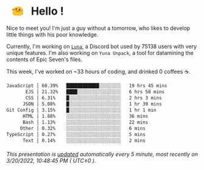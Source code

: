 <h1>   <img src="./spoink.gif" style="vertical-align:middle;" width="30px">   Hello ! </h1>

Nice to meet you! I'm just a guy without a tomorrow, who likes to develop little things with his poor knowledge.

Currently, I'm working on <a href='https://github.com/Asgarrrr/Luna'>`Luna`</a>, a Discord bot used by 75138 users with very unique features. I'm also working on `Yuna Unpack`, a tool for datamining the contents of Epic Seven's files.

This week, I've worked on ~33 hours of coding, and drinked 0 coffees ☕.

```
JavaScript │ 60.39%   ████████████░░░░░░░░   19 hrs 45 mins
       EJS │ 21.32%   ████░░░░░░░░░░░░░░░░   6 hrs 58 mins
       CSS │ 6.31%    █░░░░░░░░░░░░░░░░░░░   2 hrs 3 mins
      JSON │ 5.08%    █░░░░░░░░░░░░░░░░░░░   1 hr 39 mins
Git Config │ 3.15%    █░░░░░░░░░░░░░░░░░░░   1 hr 1 min
      HTML │ 1.88%    ░░░░░░░░░░░░░░░░░░░░   36 mins
      Bash │ 1.13%    ░░░░░░░░░░░░░░░░░░░░   22 mins
     Other │ 0.32%    ░░░░░░░░░░░░░░░░░░░░   6 mins
TypeScript │ 0.27%    ░░░░░░░░░░░░░░░░░░░░   5 mins
      Text │ 0.14%    ░░░░░░░░░░░░░░░░░░░░   2 mins
```

###### This presentation is [updated](https://github.com/Asgarrrr) automatically every 5 minute, most recently on 3/20/2022, 10:48:45 PM ( UTC±0 ).